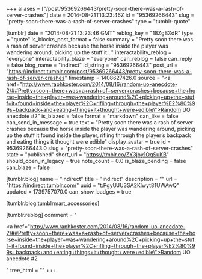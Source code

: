 +++
aliases = ["/post/95369266443/pretty-soon-there-was-a-rash-of-server-crashes"]
date = 2014-08-21T13:23:46Z
id = "95369266443"
slug = "pretty-soon-there-was-a-rash-of-server-crashes"
type = "tumblr-quote"

[tumblr]
date = "2014-08-21 13:23:46 GMT"
reblog_key = "18ZgBXdR"
type = "quote"
is_blocks_post_format = false
summary = "Pretty soon there was a rash of server crashes because the horse inside the player was wandering around, picking up the stuff it..."
interactability_reblog = "everyone"
interactability_blaze = "everyone"
can_reblog = false
can_reply = false
blog_name = "indirect"
id_string = "95369266443"
post_url = "https://indirect.tumblr.com/post/95369266443/pretty-soon-there-was-a-rash-of-server-crashes"
timestamp = 1408627426.0
source = "<a href=\"http://www.raphkoster.com/2014/08/16/random-uo-anecdote-2/##Pretty+soon+there+was+a+rash+of+server+crashes+because+the+horse+inside+the+player+was+wandering+around%2C+picking+up+the+stuff+it+found+inside+the+player%2C+rifling+through+the+player%E2%80%99s+backpack+and+eating+things+it+thought+were+edible\">Random UO anecdote #2</a>"
is_blazed = false
format = "markdown"
can_like = false
can_send_in_message = true
text = "Pretty soon there was a rash of server crashes because the horse inside the player was wandering around, picking up the stuff it found inside the player, rifling through the player’s backpack and eating things it thought were edible"
display_avatar = true
id = 95369266443.0
slug = "pretty-soon-there-was-a-rash-of-server-crashes"
state = "published"
short_url = "https://tmblr.co/ZY3jby1OqSuKB"
should_open_in_legacy = true
note_count = 0.0
is_blaze_pending = false
can_blaze = false

[tumblr.blog]
name = "indirect"
title = "indirect"
description = ""
url = "https://indirect.tumblr.com/"
uuid = "t:PgyUJU3SA2Klwyt81UWAwQ"
updated = 1739757070.0
can_show_badges = true

[tumblr.blog.tumblrmart_accessories]

[tumblr.reblog]
comment = "<p><a href=\"http://www.raphkoster.com/2014/08/16/random-uo-anecdote-2/##Pretty+soon+there+was+a+rash+of+server+crashes+because+the+horse+inside+the+player+was+wandering+around%2C+picking+up+the+stuff+it+found+inside+the+player%2C+rifling+through+the+player%E2%80%99s+backpack+and+eating+things+it+thought+were+edible\">Random UO anecdote #2</a></p>"
tree_html = ""
+++
